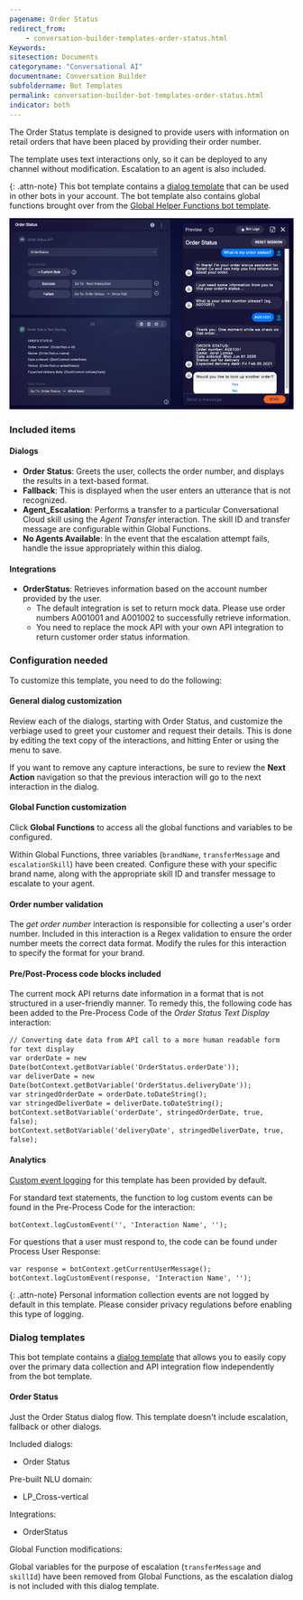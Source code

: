 ```yaml
---
pagename: Order Status
redirect_from:
    - conversation-builder-templates-order-status.html
Keywords:
sitesection: Documents
categoryname: "Conversational AI"
documentname: Conversation Builder
subfoldername: Bot Templates
permalink: conversation-builder-bot-templates-order-status.html
indicator: both
---
```


The Order Status template is designed to provide users with information on retail orders that have been placed by providing their order number.

The template uses text interactions only, so it can be deployed to any channel without modification. Escalation to an agent is also included.

{: .attn-note}
This bot template contains a [dialog template](conversation-builder-dialog-templates.html) that can be used in other bots in your account. The bot template also contains global functions brought over from the [Global Helper Functions bot template](conversation-builder-bot-templates-global-helper-functions.html).

<img class="fancyimage" style="width:800px" src="img/ConvoBuilder/templates_order_status_de.png" alt="The Order Status dialog in a bot created from the Order Status bot template, with an example conversation shown in the Preview tool">

### Included items

#### Dialogs
* **Order Status**: Greets the user, collects the order number, and displays the results in a text-based format.
* **Fallback**: This is displayed when the user enters an utterance that is not recognized.
* **Agent_Escalation**: Performs a transfer to a particular Conversational Cloud skill using the *Agent Transfer* interaction. The skill ID and transfer message are configurable within Global Functions.
* **No Agents Available**: In the event that the escalation attempt fails, handle the issue appropriately within this dialog.

#### Integrations
* **OrderStatus**: Retrieves information based on the account number provided by the user.
    * The default integration is set to return mock data. Please use order numbers A001001 and A001002 to successfully retrieve information.
    * You need to replace the mock API with your own API integration to return customer order status information.

### Configuration needed
To customize this template, you need to do the following:

#### General dialog customization
Review each of the dialogs, starting with Order Status, and customize the verbiage used to greet your customer and request their details. This is done by editing the text copy of the interactions, and hitting Enter or using the menu to save.

If you want to remove any capture interactions, be sure to review the **Next Action** navigation so that the previous interaction will go to the next interaction in the dialog.

#### Global Function customization
Click **Global Functions** to access all the global functions and variables to be configured.

Within Global Functions, three variables (`brandName`, `transferMessage` and `escalationSkill`) have been created. Configure these with your specific brand name, along with the appropriate skill ID and transfer message to escalate to your agent.

#### Order number validation
The *get order number* interaction is responsible for collecting a user's order number. Included in this interaction is a Regex validation to ensure the order number meets the correct data format. Modify the rules for this interaction to specify the format for your brand.

#### Pre/Post-Process code blocks included
The current mock API returns date information in a format that is not structured in a user-friendly manner. To remedy this, the following code has been added to the Pre-Process Code of the *Order Status Text Display* interaction:

```
// Converting date data from API call to a more human readable form for text display
var orderDate = new Date(botContext.getBotVariable('OrderStatus.orderDate'));
var deliverDate = new Date(botContext.getBotVariable('OrderStatus.deliveryDate'));
var stringedOrderDate = orderDate.toDateString();
var stringedDeliverDate = deliverDate.toDateString();
botContext.setBotVariable('orderDate', stringedOrderDate, true, false);
botContext.setBotVariable('deliveryDate', stringedDeliverDate, true, false);
```

#### Analytics
[Custom event logging](conversation-builder-scripting-functions-log-debug.html#log-custom-event) for this template has been provided by default.

For standard text statements, the function to log custom events can be found in the Pre-Process Code for the interaction:

```
botContext.logCustomEvent('', 'Interaction Name', '');
```

For questions that a user must respond to, the code can be found under Process User Response:

```
var response = botContext.getCurrentUserMessage();
botContext.logCustomEvent(response, 'Interaction Name', '');
```

{: .attn-note}
Personal information collection events are not logged by default in this template. Please consider privacy regulations before enabling this type of logging.

### Dialog templates
This bot template contains a [dialog template](conversation-builder-dialog-templates.html) that allows you to easily copy over the primary data collection and API integration flow independently from the bot template.

#### Order Status 
Just the Order Status dialog flow. This template doesn't include escalation, fallback or other dialogs.

Included dialogs:
* Order Status

Pre-built NLU domain:
* LP_Cross-vertical

Integrations:
* OrderStatus

Global Function modifications:

Global variables for the purpose of escalation (`transferMessage` and `skillId`) have been removed from Global Functions, as the escalation dialog is not included with this dialog template.
